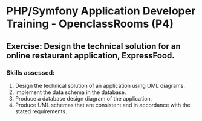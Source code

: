 # PHP/Symfony Application Developer Training - OpenclassRooms (P4)

## Exercise: Design the technical solution for an online restaurant application, ExpressFood.

### Skills assessed:
1. Design the technical solution of an application using UML diagrams.
2. Implement the data schema in the database.
3. Produce a database design diagram of the application.
4. Produce UML schemas that are consistent and in accordance with the stated requirements.